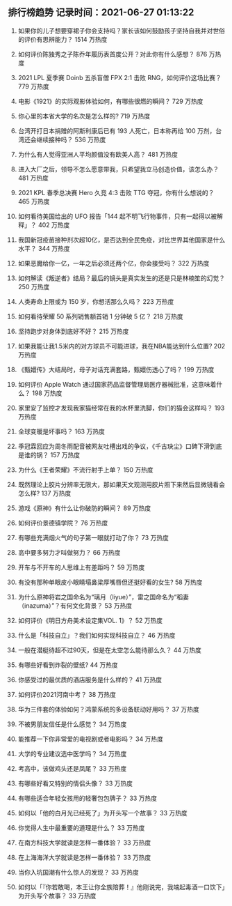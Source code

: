 
## 排行榜趋势 记录时间：2021-06-27 01:13:22
  
  1. 如果你的儿子想要穿裙子你会支持吗？家长该如何鼓励孩子坚持自我并对世俗的评价有思辨能力？ 1514 万热度
    
  2. 如何评价陈独秀之子陈乔年履历表首度公开？对此你有什么感想？ 876 万热度
    
  3. 2021 LPL 夏季赛 Doinb 五杀盲僧 FPX 2:1 击败 RNG，如何评价这场比赛？ 779 万热度
    
  4. 电影《1921》的实际观影体验如何，有哪些很燃的瞬间？ 729 万热度
    
  5. 你心里的本省大学的名次是怎么样的? 719 万热度
    
  6. 台湾开打日本捐赠的阿斯利康后已有 193 人死亡，日本称再给 100 万剂，台湾还会继续接种吗？ 536 万热度
    
  7. 为什么有人觉得亚洲人平均颜值没有欧美人高？ 481 万热度
    
  8. 进入大厂之后，领导不怎么愿意带我，只希望我立马创造价值，该怎么办？ 481 万热度
    
  9. 2021 KPL 春季总决赛 Hero 久竞 4:3 击败 TTG 夺冠，你有什么想说的？ 465 万热度
    
  10. 如何看待美国给出的 UFO 报告「144 起不明飞行物事件，只有一起得以被解释」？ 402 万热度
    
  11. 我国新冠疫苗接种剂次超10亿，是否达到全民免疫，对比世界其他国家是什么水平？ 344 万热度
    
  12. 如果恶魔给你一亿，一年之后必须还两个亿，你会接受吗？ 322 万热度
    
  13. 如何解读《叛逆者》结局？最后的镜头是真实发生的还是只是林楠笙的幻觉？ 250 万热度
    
  14. 人类寿命上限或为 150 岁，你想活那么久吗？ 223 万热度
    
  15. 如何看待荣耀 50 系列销售额首销 1 分钟破 5 亿？ 218 万热度
    
  16. 坚持跑步对身体到底好不好？ 215 万热度
    
  17. 如果我能让我1.5米内的对方球员不可能进球，我在NBA能达到什么位置? 202 万热度
    
  18. 《甄嬛传》大结局时，母子对话充满套路，甄嬛伤透心了吗？ 199 万热度
    
  19. 如何评价 Apple Watch 通过国家药品监督管理局医疗器械批准，这意味着什么？ 198 万热度
    
  20. 家里安了监控才发现我家猫经常在我的水杯里洗脚，你们的猫会这样吗？ 193 万热度
    
  21. 全球变暖是坏事吗？ 163 万热度
    
  22. 季冠霖回应为周冬雨配音被网友吐槽出戏的争议，《千古玦尘》口碑下滑到底是谁的锅？ 157 万热度
    
  23. 为什么《王者荣耀》不流行射手上单？ 150 万热度
    
  24. 既然理论上胶片分辨率无限大，那如果天文观测用胶片照下来然后显微镜看会怎么样? 137 万热度
    
  25. 游戏《原神》有什么让你破防的瞬间？ 89 万热度
    
  26. 如何评价景德镇学院？ 76 万热度
    
  27. 有哪些充满烟火气的句子第一眼就打动了你？ 73 万热度
    
  28. 高中要多努力才叫做努力？ 66 万热度
    
  29. 开车与不开车的人思维上有差距吗？ 59 万热度
    
  30. 有没有那种单眼皮小眼睛塌鼻梁厚嘴唇但还挺好看的女生? 58 万热度
    
  31. 为什么原神将岩之国命名为“璃月（liyue）”，雷之国命名为“稻妻（inazuma）”？有何文化背景？ 53 万热度
    
  32. 如何评价《明日方舟美术设定集VOL. 1》？ 52 万热度
    
  33. 什么是「科技自立」？我们如何实现科技自立？ 46 万热度
    
  34. 一般在潜艇待超不过90天，但是在太空怎么能待那么久？ 44 万热度
    
  35. 有哪些好看到炸裂的壁纸? 44 万热度
    
  36. 你感受过的最优质的酒店服务是什么样的？ 41 万热度
    
  37. 如何评价2021河南中考？ 38 万热度
    
  38. 华为三件套的体验如何？鸿蒙系统的多设备联动好用吗？ 37 万热度
    
  39. 不被男朋友信任是什么感觉？ 34 万热度
    
  40. 能推荐一下你非常爱的电视剧或者电影吗？ 34 万热度
    
  41. 大学的专业建议选中医学吗？ 34 万热度
    
  42. 考高中，该做鸡头还是凤尾？ 33 万热度
    
  43. 有哪些好看又特别的情侣头像？ 33 万热度
    
  44. 有哪些适合年轻女孩用的轻奢包包牌子？ 33 万热度
    
  45. 如何以「他的白月光已经死了」为开头写一个故事？ 33 万热度
    
  46. 你觉得人生中最重要的道理是什么？ 33 万热度
    
  47. 在南方科技大学就读是怎样一番体验？ 33 万热度
    
  48. 在上海海洋大学就读是怎样一番体验？ 33 万热度
    
  49. 当你入坑国潮有什么惊人的发现？ 33 万热度
    
  50. 如何以「『你若敢喝，本王让你全族陪葬！』他刚说完，我端起毒酒一口饮下」为开头写个故事？ 33 万热度
    